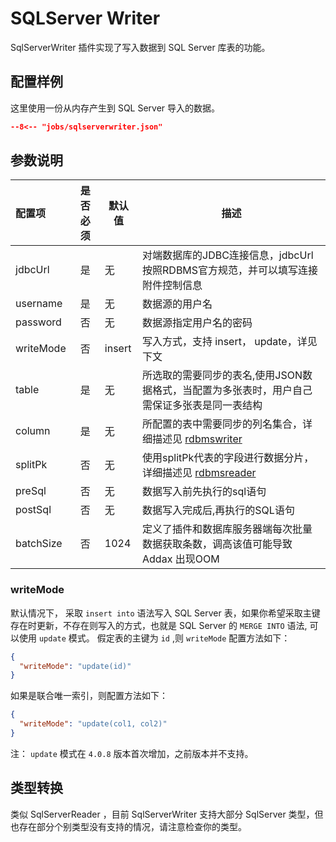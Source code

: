 # SQLServer Writer

SqlServerWriter 插件实现了写入数据到 SQL Server 库表的功能。

## 配置样例

这里使用一份从内存产生到 SQL Server 导入的数据。

```json
--8<-- "jobs/sqlserverwriter.json"
```

## 参数说明

| 配置项          | 是否必须 | 默认值 |         描述   |
| :-------------- | :------: | ------ |------------- |
| jdbcUrl         |    是    | 无     | 对端数据库的JDBC连接信息，jdbcUrl按照RDBMS官方规范，并可以填写连接附件控制信息 |
| username        |    是    | 无     | 数据源的用户名 |
| password        |    否    | 无     | 数据源指定用户名的密码 |
| writeMode |    否    | insert | 写入方式，支持 insert， update，详见下文                                      |
| table           |    是    | 无     | 所选取的需要同步的表名,使用JSON数据格式，当配置为多张表时，用户自己需保证多张表是同一表结构 |
| column          |    是    | 无     |  所配置的表中需要同步的列名集合，详细描述见 [rdbmswriter](../rdbmswriter) |
| splitPk         |    否    | 无     | 使用splitPk代表的字段进行数据分片，详细描述见 [rdbmsreader](../../reader/rdbmsreader)|
| preSql | 否  | 无 | 数据写入前先执行的sql语句 |
| postSql        |   否      | 无    | 数据写入完成后,再执行的SQL语句 |
| batchSize       |    否    | 1024   |  定义了插件和数据库服务器端每次批量数据获取条数，调高该值可能导致 Addax 出现OOM |

### writeMode

默认情况下， 采取 `insert into` 语法写入 SQL Server 表，如果你希望采取主键存在时更新，不存在则写入的方式，也就是 SQL Server 的 `MERGE INTO` 语法, 可以使用 `update` 模式。 假定表的主键为 `id`
,则 `writeMode` 配置方法如下：

```json
{
  "writeMode": "update(id)"
}
```

如果是联合唯一索引，则配置方法如下：

```json
{
  "writeMode": "update(col1, col2)"
}
```

注： `update` 模式在 `4.0.8` 版本首次增加，之前版本并不支持。

## 类型转换

类似 SqlServerReader ，目前 SqlServerWriter 支持大部分 SqlServer 类型，但也存在部分个别类型没有支持的情况，请注意检查你的类型。

